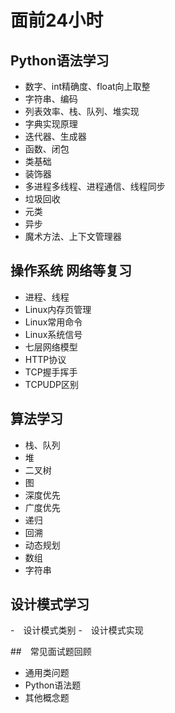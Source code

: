 # 面前24小时

## Python语法学习

- 数字、int精确度、float向上取整
- 字符串、编码
- 列表效率、栈、队列、堆实现
- 字典实现原理
- 迭代器、生成器
- 函数、闭包
- 类基础
- 装饰器
- 多进程多线程、进程通信、线程同步
- 垃圾回收
- 元类
- 异步
- 魔术方法、上下文管理器

## 操作系统 网络等复习

- 进程、线程
- Linux内存页管理
- Linux常用命令
- Linux系统信号
- 七层网络模型
- HTTP协议
- TCP握手挥手
- TCPUDP区别

## 算法学习

- 栈、队列
- 堆
- 二叉树
- 图
- 深度优先
- 广度优先
- 递归
- 回溯
- 动态规划
- 数组
- 字符串

## 设计模式学习

-　设计模式类别
-　设计模式实现

##　常见面试题回顾

- 通用类问题
- Python语法题
- 其他概念题
